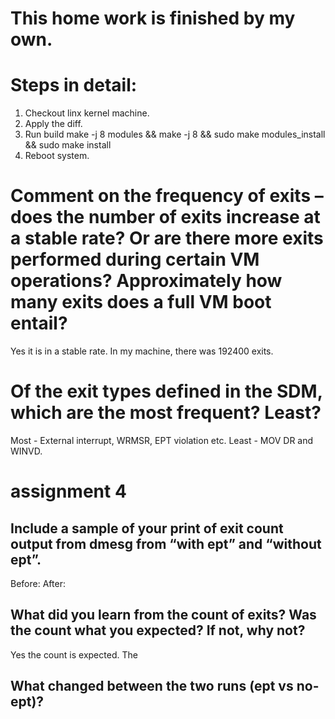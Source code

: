# This home work is finished by my own.

# Steps in detail:
1. Checkout linx kernel machine.
2. Apply the diff.
3. Run build make -j 8 modules && make -j 8 && sudo make modules_install && sudo make install
4. Reboot system.

# Comment on the frequency of exits – does the number of exits increase at a stable rate? Or are there more exits performed during certain VM operations? Approximately how many exits does a full VM boot entail?
Yes it is in a stable rate.
In my machine, there was 192400 exits.

# Of the exit types defined in the SDM, which are the most frequent? Least?
Most - External interrupt, WRMSR, EPT violation etc.
Least - MOV DR and WINVD.

# assignment 4
## Include a sample of your print of exit count output from dmesg from “with ept” and “without ept”.
Before: 
After: 

## What did you learn from the count of exits? Was the count what you expected? If not, why not?
Yes the count is expected.
The
## What changed between the two runs (ept vs no-ept)?
